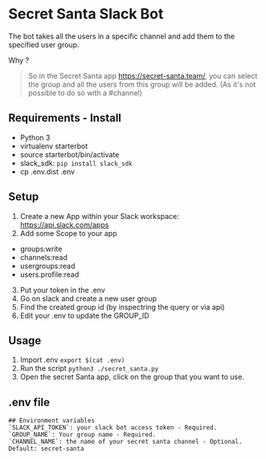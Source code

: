 # Secret Santa Slack Bot

The bot takes all the users in a specific channel and add them to the specified user group.

Why ?
> So in the Secret Santa app <https://secret-santa.team/>, you can select the group and all the users from this group will be added. (As it's not possible to do so with a #channel)



## Requirements - Install
- Python 3
- virtualenv starterbot
- source starterbot/bin/activate
- slack_sdk: ```pip install slack_sdk```
- cp .env.dist .env

## Setup
1. Create a new App within your Slack workspace: https://api.slack.com/apps
2. Add some Scope to your app
- groups:write
- channels:read
- usergroups:read
- users.profile:read

3. Put your token in the .env
4. Go on slack and create a new user group
5. Find the created group id (by inspectring the query or via api)
6. Edit your .env to update the GROUP_ID

## Usage
1. Import .env `export $(cat .env)`
2. Run the script `python3 ./secret_santa.py`
3. Open the secret Santa app, click on the group that you want to use.

## .env file
```
## Environment variables
`SLACK_API_TOKEN`: your slack bot access token - Required.
`GROUP_NAME`: Your group name - Required.
`CHANNEL_NAME`: the name of your secret santa channel - Optional. Default: secret-santa

